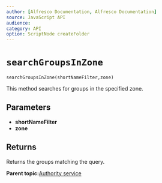 ```yaml
---
author: [Alfresco Documentation, Alfresco Documentation]
source: JavaScript API
audience: 
category: API
option: ScriptNode createFolder
---
```


# `searchGroupsInZone`

`searchGroupsInZone(shortNameFilter,zone)`

This method searches for groups in the specified zone.

## Parameters

-   **shortNameFilter**
-   **zone**

## Returns

Returns the groups matching the query.

**Parent topic:**[Authority service](../references/API-JS-AuthorityService.md)

